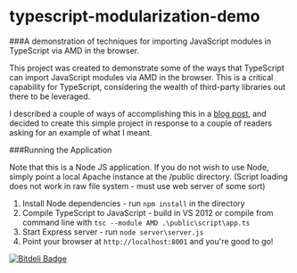 typescript-modularization-demo
==============================

###A demonstration of techniques for importing JavaScript modules in TypeScript via AMD in the browser.

This project was created to demonstrate some of the ways that TypeScript can import JavaScript modules via AMD in the browser.  This is a critical capability for TypeScript, considering the wealth of third-party libraries out there to be leveraged.  

I described a couple of ways of accomplishing this in a [blog post](http://brettjonesdev.com/modularization-in-typescript/), and decided to create this simple project in response to a couple of readers asking for an example of what I meant.  



###Running the Application

Note that this is a Node JS application.  If you do not wish to use Node, simply point a local Apache instance at the /public directory.  (Script loading does not work in raw file system - must use web server of some sort)

1. Install Node dependencies  - run `npm install` in the directory 
2. Compile TypeScript to JavaScript - build in VS 2012 or compile from command line with `tsc --module AMD .\public\script\app.ts`
3. Start Express server - run `node server\server.js` 
4. Point your browser at `http://localhost:8001` and you're good to go!

[![Bitdeli Badge](https://d2weczhvl823v0.cloudfront.net/brettjonesdev/typescript-modularization-demo/trend.png)](https://bitdeli.com/free "Bitdeli Badge")

